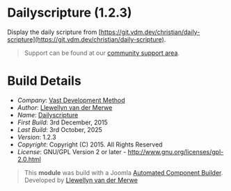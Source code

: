 # Dailyscripture (1.2.3)

Display the daily scripture from [https://git.vdm.dev/christian/daily-scripture](https://git.vdm.dev/christian/daily-scripture).

> Support can be found at our [community support area](https://git.vdm.dev/getBible/support).

# Build Details

+ *Company*: [Vast Development Method](https://getbible.net)
+ *Author*: [Llewellyn van der Merwe](mailto:joomla@vdm.io)
+ *Name*: [Dailyscripture](https://getbible.net)
+ *First Build*: 3rd December, 2015
+ *Last Build*: 3rd October, 2025
+ *Version*: 1.2.3
+ *Copyright*: Copyright (C) 2015. All Rights Reserved
+ *License*: GNU/GPL Version 2 or later - http://www.gnu.org/licenses/gpl-2.0.html

> This **module** was build with a Joomla [Automated Component Builder](https://www.joomlacomponentbuilder.com).
> Developed by [Llewellyn van der Merwe](mailto:joomla@vdm.io)
